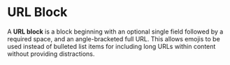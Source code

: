 # URL Block

A **URL block** is a block beginning with an optional single field followed by a required space, and an angle-bracketed full URL. This allows emojis to be used instead of bulleted list items for including long URLs within content without providing distractions.
